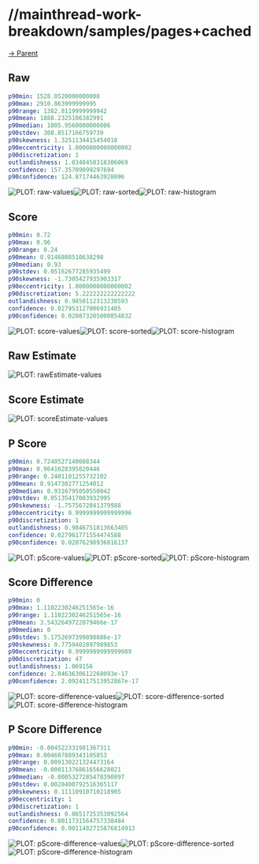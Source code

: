 
# //mainthread-work-breakdown/samples/pages+cached

[→ Parent](../..)


## Raw


```yaml
p90min: 1528.0520000000008
p90max: 2910.863999999995
p90range: 1382.8119999999942
p90mean: 1888.2325106382991
p90median: 1805.9560000000006
p90stdev: 308.8517166759739
p90skewness: 1.3251134415454018
p90eccentricity: 1.0000000000000002
p90discretization: 1
outlandishness: 1.0348458318306069
confidence: 157.35709099297694
p90confidence: 124.87174463928096

```

![PLOT: raw-values](./raw/values.svg)![PLOT: raw-sorted](./raw/sorted.svg)![PLOT: raw-histogram](./raw/histogram.svg)
## Score


```yaml
p90min: 0.72
p90max: 0.96
p90range: 0.24
p90mean: 0.9146808510638298
p90median: 0.93
p90stdev: 0.05162677285935499
p90skewness: -1.7305427935903317
p90eccentricity: 1.0000000000000002
p90discretization: 5.222222222222222
outlandishness: 0.9850112313238593
confidence: 0.027953127006931405
p90confidence: 0.020873205000854832

```

![PLOT: score-values](./score/values.svg)![PLOT: score-sorted](./score/sorted.svg)![PLOT: score-histogram](./score/histogram.svg)
## Raw Estimate

![PLOT: rawEstimate-values](./rawEstimate/values.svg)
## Score Estimate

![PLOT: scoreEstimate-values](./scoreEstimate/values.svg)
## P Score


```yaml
p90min: 0.7240527140088344
p90max: 0.9641628395820446
p90range: 0.2401101255732102
p90mean: 0.9147302771254012
p90median: 0.9316795050550042
p90stdev: 0.05135417083932995
p90skewness: -1.7575672841379988
p90eccentricity: 0.9999999999999996
p90discretization: 1
outlandishness: 0.9846751813663405
confidence: 0.027961771554474588
p90confidence: 0.02076298936016137

```

![PLOT: pScore-values](./pScore/values.svg)![PLOT: pScore-sorted](./pScore/sorted.svg)![PLOT: pScore-histogram](./pScore/histogram.svg)
## Score Difference


```yaml
p90min: 0
p90max: 1.1102230246251565e-16
p90range: 1.1102230246251565e-16
p90mean: 3.5432649722079466e-17
p90median: 0
p90stdev: 5.1752697399898886e-17
p90skewness: 0.7759402897989853
p90eccentricity: 0.9999999999999989
p90discretization: 47
outlandishness: 1.069156
confidence: 2.0463630612268093e-17
p90confidence: 2.0924117513952867e-17

```

![PLOT: score-difference-values](./score-difference/values.svg)![PLOT: score-difference-sorted](./score-difference/sorted.svg)![PLOT: score-difference-histogram](./score-difference/histogram.svg)
## P Score Difference


```yaml
p90min: -0.004522331981367311
p90max: 0.004607889343105853
p90range: 0.009130221324473164
p90mean: -0.00011376861656628021
p90median: -0.0005327285478390897
p90stdev: 0.0028400792516365117
p90skewness: 0.11110910710218905
p90eccentricity: 1
p90discretization: 1
outlandishness: 0.8651725353092564
confidence: 0.0011731564757338484
p90confidence: 0.0011482715876814913

```

![PLOT: pScore-difference-values](./pScore-difference/values.svg)![PLOT: pScore-difference-sorted](./pScore-difference/sorted.svg)![PLOT: pScore-difference-histogram](./pScore-difference/histogram.svg)